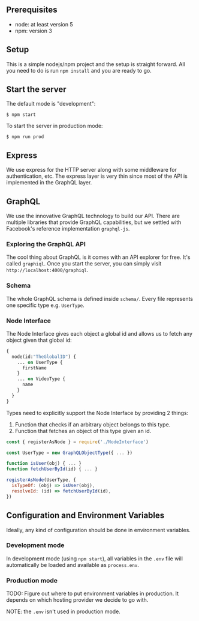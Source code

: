 ## Prerequisites

- node: at least version 5
- npm: version 3

## Setup

This is a simple nodejs/npm project and the setup is straight forward. All you need to do is run `npm install` and you are ready to go.

## Start the server

The default mode is "development":

    $ npm start

To start the server in production mode:

    $ npm run prod

## Express

We use express for the HTTP server along with some middleware for authentication, etc. The express layer is very thin since most of the API is implemented in the GraphQL layer.

## GraphQL

We use the innovative GraphQL technology to build our API. There are multiple libraries that provide GraphQL capabilities, but we settled with Facebook's reference implementation `graphql-js`.

### Exploring the GraphQL API

The cool thing about GraphQL is it comes with an API explorer for free. It's called `graphiql`. Once you start the server, you can simply visit `http://localhost:4000/graphiql`.

### Schema

The whole GraphQL schema is defined inside `schema/`. Every file represents one specific type e.g. `UserType`.

### Node Interface

The Node Interface gives each object a global id and allows us to fetch any object given that global id:

```graphql
{
  node(id:"TheGlobalID") {
    ... on UserType {
      firstName
    }
    ... on VideoType {
      name
    }
  }
}
```

Types need to explicitly support the Node Interface by providing 2 things:

1. Function that checks if an arbitrary object belongs to this type.
2. Function that fetches an object of this type given an id.

```javascript
const { registerAsNode } = require('./NodeInterface')

const UserType = new GraphQLObjectType({ ... })

function isUser(obj) { ... }
function fetchUserById(id) { ... }

registerAsNode(UserType, {
  isTypeOf: (obj) => isUser(obj),
  resolveId: (id) => fetchUserById(id),
})
```

## Configuration and Environment Variables

Ideally, any kind of configuration should be done in environment variables.

### Development mode

In development mode (using `npm start`), all variables in the `.env` file will automatically be loaded and available as `process.env`.

### Production mode

TODO: Figure out where to put environment variables in production. It depends on which hosting provider we decide to go with.

NOTE: the `.env` isn't used in production mode.

